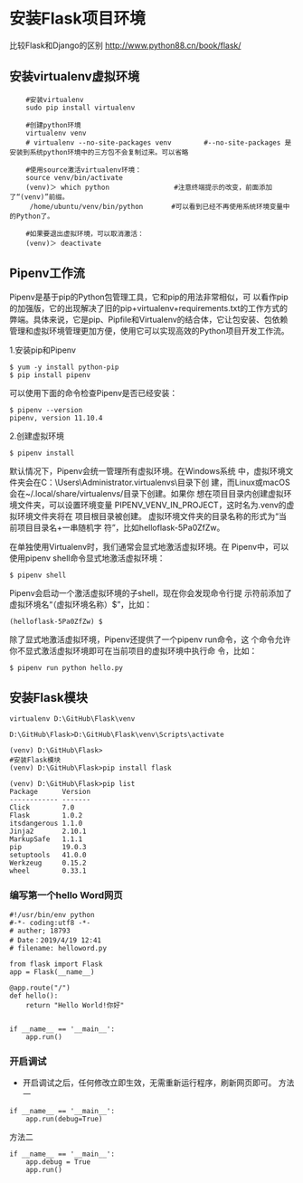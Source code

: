 # 安装Flask项目环境

比较Flask和Django的区别
http://www.python88.cn/book/flask/



## 安装virtualenv虚拟环境

``` 
	#安装virtualenv
	sudo pip install virtualenv

	#创建python环境
	virtualenv venv
	# virtualenv --no-site-packages venv        #--no-site-packages 是安装到系统python环境中的三方包不会复制过来。可以省略
	
	#使用source激活virtualenv环境：
	source venv/bin/activate
	(venv)＞ which python 				#注意终端提示的改变，前面添加了“(venv)”前缀。    
	 /home/ubuntu/venv/bin/python 		#可以看到已经不再使用系统环境变量中的Python了。
	
	#如果要退出虚拟环境，可以取消激活：     
	(venv)＞ deactivate

```

## Pipenv工作流
Pipenv是基于pip的Python包管理工具，它和pip的用法非常相似，可
以看作pip的加强版，它的出现解决了旧的pip+virtualenv+requirements.txt的工作方式的弊端。具体来说，它是pip、Pipfile和Virtualenv的结合体，它让包安装、包依赖管理和虚拟环境管理更加方便，使用它可以实现高效的Python项目开发工作流。



1.安装pip和Pipenv

```
$ yum -y install python-pip 
$ pip install pipenv
```

可以使用下面的命令检查Pipenv是否已经安装：

```
$ pipenv --version
pipenv, version 11.10.4
```



2.创建虚拟环境

```
$ pipenv install
```

默认情况下，Pipenv会统一管理所有虚拟环境。在Windows系统
中，虚拟环境文件夹会在C：\Users\Administrator\.virtualenvs\目录下创
建，而Linux或macOS会在~/.local/share/virtualenvs/目录下创建。如果你
想在项目目录内创建虚拟环境文件夹，可以设置环境变量
PIPENV_VENV_IN_PROJECT，这时名为.venv的虚拟环境文件夹将在
项目根目录被创建。
虚拟环境文件夹的目录名称的形式为“当前项目目录名+一串随机字
符”，比如helloflask-5Pa0ZfZw。

在单独使用Virtualenv时，我们通常会显式地激活虚拟环境。在
Pipenv中，可以使用pipenv shell命令显式地激活虚拟环境：

```
$ pipenv shell
```

Pipenv会启动一个激活虚拟环境的子shell，现在你会发现命令行提
示符前添加了虚拟环境名“（虚拟环境名称）$”，比如：

```
(helloflask-5Pa0ZfZw) $
```

除了显式地激活虚拟环境，Pipenv还提供了一个pipenv run命令，这
个命令允许你不显式激活虚拟环境即可在当前项目的虚拟环境中执行命
令，比如：

```
$ pipenv run python hello.py
```

## 安装Flask模块

    virtualenv D:\GitHub\Flask\venv
    
    D:\GitHub\Flask>D:\GitHub\Flask\venv\Scripts\activate
    
    (venv) D:\GitHub\Flask>
    #安装Flask模块
    (venv) D:\GitHub\Flask>pip install flask
    
    (venv) D:\GitHub\Flask>pip list
    Package      Version
    ------------ -------
    Click        7.0
    Flask        1.0.2
    itsdangerous 1.1.0
    Jinja2       2.10.1
    MarkupSafe   1.1.1
    pip          19.0.3
    setuptools   41.0.0
    Werkzeug     0.15.2
    wheel        0.33.1


### 编写第一个hello Word网页
```
#!/usr/bin/env python
#-*- coding:utf8 -*-
# auther; 18793
# Date：2019/4/19 12:41
# filename: helloword.py

from flask import Flask
app = Flask(__name__)

@app.route("/")
def hello():
    return "Hello World!你好"


if __name__ == '__main__':
    app.run()
```



### 开启调试
* 开启调试之后，任何修改立即生效，无需重新运行程序，刷新网页即可。
方法一
```
if __name__ == '__main__':
    app.run(debug=True)
```

方法二
``` 
if __name__ == '__main__':
    app.debug = True
    app.run()

```
